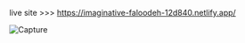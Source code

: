 live site >>> https://imaginative-faloodeh-12d840.netlify.app/


![Capture](https://user-images.githubusercontent.com/93679996/171988073-46270321-9f69-481c-a668-895c70f254db.JPG)
